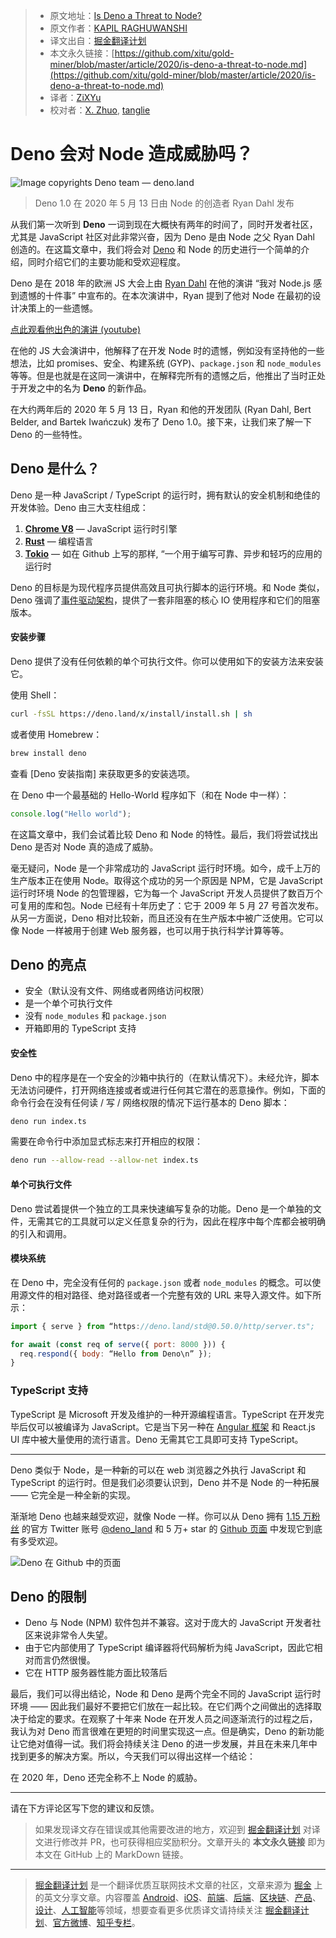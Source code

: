 > * 原文地址：[Is Deno a Threat to Node?](https://medium.com/better-programming/is-deno-a-threat-to-node-1ec3f177b73c)
> * 原文作者：[KAPIL RAGHUWANSHI](https://medium.com/@techygeeky)
> * 译文出自：[掘金翻译计划](https://github.com/xitu/gold-miner)
> * 本文永久链接：[https://github.com/xitu/gold-miner/blob/master/article/2020/is-deno-a-threat-to-node.md](https://github.com/xitu/gold-miner/blob/master/article/2020/is-deno-a-threat-to-node.md)
> * 译者：[ZiXYu](https://github.com/ZiXYu)
> * 校对者：[X. Zhuo](https://github.com/z0gSh1u), [tanglie](https://github.com/tanglie1993)

# Deno 会对 Node 造成威胁吗？

![Image copyrights Deno team — [deno.land](https://deno.land/)](https://cdn-images-1.medium.com/max/4000/0*eWlvIft04L3P3uPm.jpg)

> Deno 1.0 在 2020 年 5 月 13 日由 Node 的创造者 Ryan Dahl 发布

从我们第一次听到 **Deno** 一词到现在大概快有两年的时间了，同时开发者社区，尤其是 JavaScript 社区对此非常兴奋，因为 Deno 是由 Node 之父 Ryan Dahl 创造的。在这篇文章中，我们将会对 [Deno](https://deno.land/) 和 Node 的历史进行一个简单的介绍，同时介绍它们的主要功能和受欢迎程度。

Deno 是在 2018 年的欧洲 JS 大会上由 [Ryan Dahl](https://en.wikipedia.org/wiki/Ryan_Dahl) 在他的演讲 “我对 Node.js 感到遗憾的十件事” 中宣布的。在本次演讲中，Ryan 提到了他对 Node 在最初的设计决策上的一些遗憾。

[点此观看他出色的演讲 (youtube)](https://youtu.be/M3BM9TB-8yA)

在他的 JS 大会演讲中，他解释了在开发 Node 时的遗憾，例如没有坚持他的一些想法，比如 promises、安全、构建系统 (GYP)、`package.json` 和 `node_modules` 等等。但是也就是在这同一演讲中，在解释完所有的遗憾之后，他推出了当时正处于开发之中的名为 **Deno** 的新作品。

在大约两年后的 2020 年 5 月 13 日，Ryan 和他的开发团队 (Ryan Dahl, Bert Belder, and Bartek Iwańczuk) 发布了 Deno 1.0。接下来，让我们来了解一下 Deno 的一些特性。

## Deno 是什么？

Deno 是一种 JavaScript / TypeScript 的运行时，拥有默认的安全机制和绝佳的开发体验。Deno 由三大支柱组成：

1. [**Chrome V8**](https://v8.dev/) — JavaScript 运行时引擎
2. [**Rust**](https://www.rust-lang.org/) — 编程语言
3. **[Tokio](https://github.com/tokio-rs/tokio)** — 如在 Github 上写的那样, “一个用于编写可靠、异步和轻巧的应用的运行时

Deno 的目标是为现代程序员提供高效且可执行脚本的运行环境。和 Node 类似，Deno 强调了[事件驱动架构](https://en.wikipedia.org/wiki/Event-driven_architecture)，提供了一套非阻塞的核心 IO 使用程序和它们的阻塞版本。

#### 安装步骤

Deno 提供了没有任何依赖的单个可执行文件。你可以使用如下的安装方法来安装它。

使用 Shell：

```bash
curl -fsSL https://deno.land/x/install/install.sh | sh
```

或者使用 Homebrew：

```bash
brew install deno
```

查看 [Deno 安装指南] 来获取更多的安装选项。

在 Deno 中一个最基础的 Hello-World 程序如下（和在 Node 中一样）：

```js
console.log("Hello world");
```

在这篇文章中，我们会试着比较 Deno 和 Node 的特性。最后，我们将尝试找出 Deno 是否对 Node 真的造成了威胁。

毫无疑问，Node 是一个非常成功的 JavaScript 运行时环境。如今，成千上万的生产版本正在使用 Node。取得这个成功的另一个原因是 NPM，它是 JavaScript 运行时环境 Node 的包管理器，它为每一个 JavaScript 开发人员提供了数百万个可复用的库和包。Node 已经有十年历史了：它于 2009 年 5 月 27 号首次发布。从另一方面说，Deno 相对比较新，而且还没有在生产版本中被广泛使用。它可以像 Node 一样被用于创建 Web 服务器，也可以用于执行科学计算等等。

## Deno 的亮点

* 安全（默认没有文件、网络或者网络访问权限）
* 是一个单个可执行文件
* 没有 `node_modules` 和 `package.json`
* 开箱即用的 TypeScript 支持

#### 安全性

Deno 中的程序是在一个安全的沙箱中执行的（在默认情况下）。未经允许，脚本无法访问硬件，打开网络连接或者或进行任何其它潜在的恶意操作。例如，下面的命令行会在没有任何读 / 写 / 网络权限的情况下运行基本的 Deno 脚本：

```bash
deno run index.ts
```

需要在命令行中添加显式标志来打开相应的权限：

```bash
deno run --allow-read --allow-net index.ts
```

#### 单个可执行文件

Deno 尝试着提供一个独立的工具来快速编写复杂的功能。Deno 是一个单独的文件，无需其它的工具就可以定义任意复杂的行为，因此在程序中每个库都会被明确的引入和调用。

#### 模块系统

在 Deno 中，完全没有任何的 `package.json` 或者 `node_modules` 的概念。可以使用源文件的相对路径、绝对路径或者一个完整有效的 URL 来导入源文件。如下所示：

```js
import { serve } from “https://deno.land/std@0.50.0/http/server.ts";

for await (const req of serve({ port: 8000 })) {
  req.respond({ body: “Hello from Deno\n” });
}
```

### TypeScript 支持

TypeScript 是 Microsoft 开发及维护的一种开源编程语言。TypeScript 在开发完毕后仅可以被编译为 JavaScript。它是当下另一种在 [Angular 框架](https://angular.io/) 和 React.js UI 库中被大量使用的流行语言。Deno 无需其它工具即可支持 TypeScript。

---

Deno 类似于 Node，是一种新的可以在 web 浏览器之外执行 JavaScript 和 TypeScript 的运行时。但是我们必须要认识到，Deno 并不是 Node 的一种拓展 —— 它完全是一种全新的实现。

渐渐地 Deno 也越来越受欢迎，就像 Node 一样。你可以从 Deno 拥有 [1.15 万粉丝](https://twitter.com/deno_land/followers) 的官方 Twitter 账号 [@deno_land](https://twitter.com/deno_land) 和 5 万+ star 的 [Github 页面](https://github.com/denoland/deno) 中发现它到底有多受欢迎。

![Deno 在 Github 中的页面](https://cdn-images-1.medium.com/max/4028/1*-Yautd54wWFt9irbMVx0Iw.png)

## Deno 的限制

* Deno 与 Node (NPM) 软件包并不兼容。这对于庞大的 JavaScript 开发者社区来说非常令人失望。
* 由于它内部使用了 TypeScript 编译器将代码解析为纯 JavaScript，因此它相对而言仍然很慢。
* 它在 HTTP 服务器性能方面比较落后

最后，我们可以得出结论，Node 和 Deno 是两个完全不同的 JavaScript 运行时环境 —— 因此我们最好不要把它们放在一起比较。在它们两个之间做出的选择取决于给定的要求。在观察了十年来 Node 在开发人员之间逐渐流行的过程之后，我认为对 Deno 而言很难在更短的时间里实现这一点。但是确实，Deno 的新功能让它绝对值得一试。我们将会持续关注 Deno 的进一步发展，并且在未来几年中找到更多的解决方案。所以，今天我们可以得出这样一个结论：

在 2020 年，Deno 还完全称不上 Node 的威胁。

---

请在下方评论区写下您的建议和反馈。

> 如果发现译文存在错误或其他需要改进的地方，欢迎到 [掘金翻译计划](https://github.com/xitu/gold-miner) 对译文进行修改并 PR，也可获得相应奖励积分。文章开头的 **本文永久链接** 即为本文在 GitHub 上的 MarkDown 链接。

---

> [掘金翻译计划](https://github.com/xitu/gold-miner) 是一个翻译优质互联网技术文章的社区，文章来源为 [掘金](https://juejin.im) 上的英文分享文章。内容覆盖 [Android](https://github.com/xitu/gold-miner#android)、[iOS](https://github.com/xitu/gold-miner#ios)、[前端](https://github.com/xitu/gold-miner#前端)、[后端](https://github.com/xitu/gold-miner#后端)、[区块链](https://github.com/xitu/gold-miner#区块链)、[产品](https://github.com/xitu/gold-miner#产品)、[设计](https://github.com/xitu/gold-miner#设计)、[人工智能](https://github.com/xitu/gold-miner#人工智能)等领域，想要查看更多优质译文请持续关注 [掘金翻译计划](https://github.com/xitu/gold-miner)、[官方微博](http://weibo.com/juejinfanyi)、[知乎专栏](https://zhuanlan.zhihu.com/juejinfanyi)。
